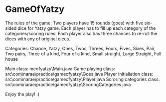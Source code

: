 # GameOfYatzy

The rules of the game:
Two players have 15 rounds (goes) with five six-sided dice for Yatzy game.
Each player has to fill up each category of the categories/scoring rules.
Each player also has three chances to re-roll the dices with any of original dices.


Categories: Chance, Yatzy, Ones, Twos, Threes, Fours, Fives, Sixes, Pair, Two pairs, Three of a kind, Four of a kind, Small straight, Large Straight, Full house


Main class:	meofyatzy\Main.java
Game playing class:	src\com\narae\practice\gameofyatzy\Goes.java
Player initialiation class:	src\com\narae\practice\gameofyatzy\Player.java
Scroring categories class:	src\com\narae\practice\gameofyatzy\ScoringCategories.java



Enjoy the play! :)
	
